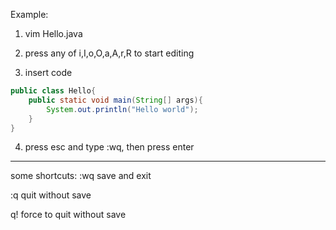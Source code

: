 
Example:

1. vim Hello.java

2. press any of i,I,o,O,a,A,r,R to start editing

3. insert code
```java
public class Hello{
	public static void main(String[] args){
		System.out.println("Hello world");
	}
}
```

4.  press esc and type :wq, then press enter


---
some shortcuts:
:wq
save and exit

:q
quit without save

q!
force to quit without save




